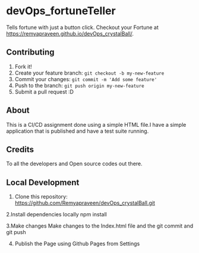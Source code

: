 # devOps_fortuneTeller
Tells fortune with just a button click. Checkout your Fortune at  https://remyapraveen.github.io/devOps_crystalBall/. 



## Contributing
1. Fork it!
2. Create your feature branch: `git checkout -b my-new-feature`
3. Commit your changes: `git commit -m 'Add some feature'`
4. Push to the branch: `git push origin my-new-feature`
5. Submit a pull request :D
## About
This is a CI/CD assignment done using a simple HTML file.I have a simple application that is published and have a test suite running. 
## Credits
To all the developers and Open source codes out there. 
## Local Development 
1. Clone this repository:
https://github.com/Remyapraveen/devOps_crystalBall.git

2.Install dependencies locally
npm install

3.Make changes
 Make changes to the Index.html file and the git commit and git push
 
4. Publish the Page using Github Pages from Settings 
